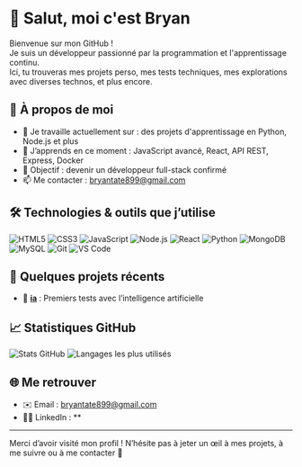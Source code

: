 # 👋 Salut, moi c'est Bryan

Bienvenue sur mon GitHub !  
Je suis un développeur passionné par la programmation et l'apprentissage continu.  
Ici, tu trouveras mes projets perso, mes tests techniques, mes explorations avec diverses technos, et plus encore.

## 🚀 À propos de moi

- 🔭 Je travaille actuellement sur : des projets d'apprentissage en Python, Node.js et plus
- 🌱 J’apprends en ce moment : JavaScript avancé, React, API REST, Express, Docker
- 💼 Objectif : devenir un développeur full-stack confirmé
- 📫 Me contacter : [bryantate899@gmail.com](mailto:bryantate899@gmail.com)

## 🛠️ Technologies & outils que j’utilise

![HTML5](https://img.shields.io/badge/-HTML5-E34F26?logo=html5&logoColor=fff)
![CSS3](https://img.shields.io/badge/-CSS3-1572B6?logo=css3&logoColor=fff)
![JavaScript](https://img.shields.io/badge/-JavaScript-F7DF1E?logo=javascript&logoColor=000)
![Node.js](https://img.shields.io/badge/-Node.js-339933?logo=node.js&logoColor=fff)
![React](https://img.shields.io/badge/-React-61DAFB?logo=react&logoColor=000)
![Python](https://img.shields.io/badge/-Python-3776AB?logo=python&logoColor=fff)
![MongoDB](https://img.shields.io/badge/-MongoDB-47A248?logo=mongodb&logoColor=fff)
![MySQL](https://img.shields.io/badge/-MySQL-4479A1?logo=mysql&logoColor=fff)
![Git](https://img.shields.io/badge/-Git-F05032?logo=git&logoColor=fff)
![VS Code](https://img.shields.io/badge/-VSCode-007ACC?logo=visual-studio-code&logoColor=fff)

## 📂 Quelques projets récents


- 🧠 **[ia](https://github.com/bryanT062/ia)** : Premiers tests avec l’intelligence artificielle

## 📈 Statistiques GitHub

![Stats GitHub](https://github-readme-stats.vercel.app/api?username=bryanT062&show_icons=true&theme=tokyonight)
![Langages les plus utilisés](https://github-readme-stats.vercel.app/api/top-langs/?username=bryanT062&layout=compact&theme=tokyonight)

## 🌐 Me retrouver

- ✉️ Email : [bryantate899@gmail.com](mailto:bryantate899@gmail.com)
- 🧑‍💻 LinkedIn : **

---

Merci d’avoir visité mon profil ! N’hésite pas à jeter un œil à mes projets, à me suivre ou à me contacter 🚀
